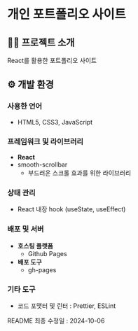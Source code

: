 # 개인 포트폴리오 사이트  


## 👩‍💻 프로젝트 소개
React를 활용한 포트폴리오 사이트  


## ⚙ 개발 환경
### 사용한 언어
- HTML5, CSS3, JavaScript
### 프레임워크 및 라이브러리
- **React**
- smooth-scrollbar
  - 부드러운 스크롤 효과를 위한 라이브러리
### 상태 관리
- React 내장 hook (useState, useEffect)
### 배포 및 서버
- **호스팅 플랫폼**
  - Github Pages
- **배포 도구**
  - gh-pages
### 기타 도구
- 코드 포맷터 및 린터 : Prettier, ESLint  

README 최종 수정일 : 2024-10-06
